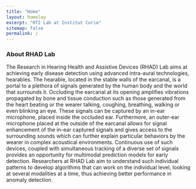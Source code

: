 ```yaml
---
title: "Home"
layout: homelay
excerpt: "RT2 Lab at Institut Curie"
sitemap: false
permalink: /
---
```


### About RHAD Lab

The Research in Hearing Health and Assistive Devices (RHAD) Lab aims at achieving early disease detection using advanced intra-aural technologies, hearables. The hearable, located in the stable walls of the earcanal, is a portal to a plethora of signals generated by the human body and the world that surrounds it. Occluding the earcanal at its opening amplifies vibrations propagated by bone and tissue conduction such as those generated from the heart beating or the wearer talking, coughing, breathing, walking or even blinking an eye. These signals can be captured by an in-ear microphone, placed inside the occluded ear. Furthermore, an outer-ear microphone  placed at the outside of the earcanal allows for signal enhancement of the in-ear captured signals and gives access to the surrounding sounds which can further explain particular behaviors by the wearer in complex acoustical environments. Continuous use of such devices, coupled with simultaneous tracking of a diverse set of signals  provides an opportunity for multimodal prediction models  for early detection. Researchers at RHAD Lab aim to understand such individual patterns to develop algorithms that can work on the individual level, looking at several modalities at a time, thus achieving better performance in anomaly detection. 
